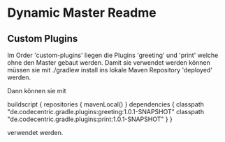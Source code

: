 # Dynamic Master Readme


## Custom Plugins

Im Order 'custom-plugins' liegen die Plugins 'greeting' und 'print' welche ohne den Master gebaut werden. Damit sie verwendet werden können müssen sie mit ./gradlew install ins lokale Maven Repository 'deployed' werden.

Dann können sie mit 

buildscript {
	repositories {
		mavenLocal()
	}
	dependencies {
		classpath "de.codecentric.gradle.plugins:greeting:1.0.1-SNAPSHOT"
		classpath "de.codecentric.gradle.plugins:print:1.0.1-SNAPSHOT"
	}
}

verwendet werden.